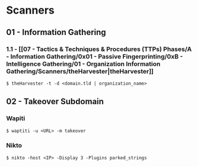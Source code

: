 # Scanners

## 01 - Information Gathering

### 1.1 - [[07 - Tactics & Techniques & Procedures (TTPs) Phases/A - Information Gathering/0x01 - Passive Fingerprinting/0xB - Intelligence Gathering/01 - Organization Information Gathering/Scanners/theHarvester|theHarvester]]

```
$ theHarvester -t -d <domain.tld | organization_name>
```

## 02 - Takeover Subdomain

### Wapiti

```
$ waptiti -u <URL> -m takeover
```

### Nikto

```
$ nikto -host <IP> -Display 3 -Plugins parked_strings
```